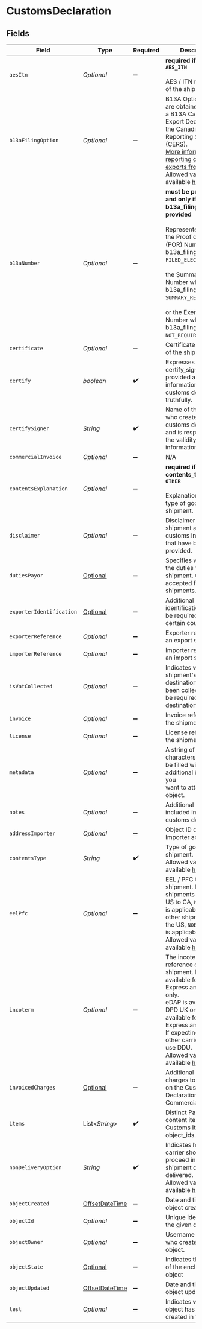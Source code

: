 # CustomsDeclaration


## Fields

| Field                                                                                                                                                                                                                                                                                                                                                                                                    | Type                                                                                                                                                                                                                                                                                                                                                                                                     | Required                                                                                                                                                                                                                                                                                                                                                                                                 | Description                                                                                                                                                                                                                                                                                                                                                                                              | Example                                                                                                                                                                                                                                                                                                                                                                                                  |
| -------------------------------------------------------------------------------------------------------------------------------------------------------------------------------------------------------------------------------------------------------------------------------------------------------------------------------------------------------------------------------------------------------- | -------------------------------------------------------------------------------------------------------------------------------------------------------------------------------------------------------------------------------------------------------------------------------------------------------------------------------------------------------------------------------------------------------- | -------------------------------------------------------------------------------------------------------------------------------------------------------------------------------------------------------------------------------------------------------------------------------------------------------------------------------------------------------------------------------------------------------- | -------------------------------------------------------------------------------------------------------------------------------------------------------------------------------------------------------------------------------------------------------------------------------------------------------------------------------------------------------------------------------------------------------- | -------------------------------------------------------------------------------------------------------------------------------------------------------------------------------------------------------------------------------------------------------------------------------------------------------------------------------------------------------------------------------------------------------- |
| `aesItn`                                                                                                                                                                                                                                                                                                                                                                                                 | *Optional<String>*                                                                                                                                                                                                                                                                                                                                                                                       | :heavy_minus_sign:                                                                                                                                                                                                                                                                                                                                                                                       | **required if eel_pfc is `AES_ITN`**<br><br/>AES / ITN reference of the shipment.                                                                                                                                                                                                                                                                                                                        |                                                                                                                                                                                                                                                                                                                                                                                                          |
| `b13aFilingOption`                                                                                                                                                                                                                                                                                                                                                                                       | *Optional<String>*                                                                                                                                                                                                                                                                                                                                                                                       | :heavy_minus_sign:                                                                                                                                                                                                                                                                                                                                                                                       | B13A Option details are obtained by filing a B13A Canada Export Declaration via the Canadian Export Reporting System (CERS). <br/><a href="https://www.cbsa-asfc.gc.ca/services/export/guide-eng.html" target="_blank" rel="noopener noreferrer"> More information on reporting commercial exports from Canada. </a><br/>Allowed values available <a href="#tag/Customs-Declaration-B13A-Filing-Option">here</a> | FILED_ELECTRONICALLY                                                                                                                                                                                                                                                                                                                                                                                     |
| `b13aNumber`                                                                                                                                                                                                                                                                                                                                                                                             | *Optional<String>*                                                                                                                                                                                                                                                                                                                                                                                       | :heavy_minus_sign:                                                                                                                                                                                                                                                                                                                                                                                       | **must be provided if and only if b13a_filing_option is provided**<br><br/>Represents:<br> the Proof of Report (POR) Number when b13a_filing_option is `FILED_ELECTRONICALLY`;<br> <br/>the Summary ID Number when b13a_filing_option is `SUMMARY_REPORTING`;<br> <br/>or the Exemption Number when b13a_filing_option is `NOT_REQUIRED`.                                                                |                                                                                                                                                                                                                                                                                                                                                                                                          |
| `certificate`                                                                                                                                                                                                                                                                                                                                                                                            | *Optional<String>*                                                                                                                                                                                                                                                                                                                                                                                       | :heavy_minus_sign:                                                                                                                                                                                                                                                                                                                                                                                       | Certificate reference of the shipment.                                                                                                                                                                                                                                                                                                                                                                   |                                                                                                                                                                                                                                                                                                                                                                                                          |
| `certify`                                                                                                                                                                                                                                                                                                                                                                                                | *boolean*                                                                                                                                                                                                                                                                                                                                                                                                | :heavy_check_mark:                                                                                                                                                                                                                                                                                                                                                                                       | Expresses that the certify_signer has provided all information of this customs declaration truthfully.                                                                                                                                                                                                                                                                                                   | true                                                                                                                                                                                                                                                                                                                                                                                                     |
| `certifySigner`                                                                                                                                                                                                                                                                                                                                                                                          | *String*                                                                                                                                                                                                                                                                                                                                                                                                 | :heavy_check_mark:                                                                                                                                                                                                                                                                                                                                                                                       | Name of the person who created the customs declaration and is responsible for the validity of all <br/>information provided.                                                                                                                                                                                                                                                                             | Shawn Ippotle                                                                                                                                                                                                                                                                                                                                                                                            |
| `commercialInvoice`                                                                                                                                                                                                                                                                                                                                                                                      | *Optional<Boolean>*                                                                                                                                                                                                                                                                                                                                                                                      | :heavy_minus_sign:                                                                                                                                                                                                                                                                                                                                                                                       | N/A                                                                                                                                                                                                                                                                                                                                                                                                      |                                                                                                                                                                                                                                                                                                                                                                                                          |
| `contentsExplanation`                                                                                                                                                                                                                                                                                                                                                                                    | *Optional<String>*                                                                                                                                                                                                                                                                                                                                                                                       | :heavy_minus_sign:                                                                                                                                                                                                                                                                                                                                                                                       | **required if contents_type is `OTHER`**<br><br/>Explanation of the type of goods of the shipment.                                                                                                                                                                                                                                                                                                       | T-Shirt purchase                                                                                                                                                                                                                                                                                                                                                                                         |
| `disclaimer`                                                                                                                                                                                                                                                                                                                                                                                             | *Optional<String>*                                                                                                                                                                                                                                                                                                                                                                                       | :heavy_minus_sign:                                                                                                                                                                                                                                                                                                                                                                                       | Disclaimer for the shipment and customs information that have been provided.                                                                                                                                                                                                                                                                                                                             |                                                                                                                                                                                                                                                                                                                                                                                                          |
| `dutiesPayor`                                                                                                                                                                                                                                                                                                                                                                                            | [Optional<CustomsDeclarationDutiesPayor>](../../models/components/CustomsDeclarationDutiesPayor.md)                                                                                                                                                                                                                                                                                                      | :heavy_minus_sign:                                                                                                                                                                                                                                                                                                                                                                                       | Specifies who will pay the duties for the shipment. Only accepted for FedEx shipments.                                                                                                                                                                                                                                                                                                                   |                                                                                                                                                                                                                                                                                                                                                                                                          |
| `exporterIdentification`                                                                                                                                                                                                                                                                                                                                                                                 | [Optional<CustomsExporterIdentification>](../../models/components/CustomsExporterIdentification.md)                                                                                                                                                                                                                                                                                                      | :heavy_minus_sign:                                                                                                                                                                                                                                                                                                                                                                                       | Additional exporter identification that may be required to ship in certain countries                                                                                                                                                                                                                                                                                                                     |                                                                                                                                                                                                                                                                                                                                                                                                          |
| `exporterReference`                                                                                                                                                                                                                                                                                                                                                                                      | *Optional<String>*                                                                                                                                                                                                                                                                                                                                                                                       | :heavy_minus_sign:                                                                                                                                                                                                                                                                                                                                                                                       | Exporter reference of an export shipment.                                                                                                                                                                                                                                                                                                                                                                |                                                                                                                                                                                                                                                                                                                                                                                                          |
| `importerReference`                                                                                                                                                                                                                                                                                                                                                                                      | *Optional<String>*                                                                                                                                                                                                                                                                                                                                                                                       | :heavy_minus_sign:                                                                                                                                                                                                                                                                                                                                                                                       | Importer reference of an import shipment.                                                                                                                                                                                                                                                                                                                                                                |                                                                                                                                                                                                                                                                                                                                                                                                          |
| `isVatCollected`                                                                                                                                                                                                                                                                                                                                                                                         | *Optional<Boolean>*                                                                                                                                                                                                                                                                                                                                                                                      | :heavy_minus_sign:                                                                                                                                                                                                                                                                                                                                                                                       | Indicates whether the shipment's destination VAT has been collected. May be required for some destinations.                                                                                                                                                                                                                                                                                              |                                                                                                                                                                                                                                                                                                                                                                                                          |
| `invoice`                                                                                                                                                                                                                                                                                                                                                                                                | *Optional<String>*                                                                                                                                                                                                                                                                                                                                                                                       | :heavy_minus_sign:                                                                                                                                                                                                                                                                                                                                                                                       | Invoice reference of the shipment.                                                                                                                                                                                                                                                                                                                                                                       | #123123                                                                                                                                                                                                                                                                                                                                                                                                  |
| `license`                                                                                                                                                                                                                                                                                                                                                                                                | *Optional<String>*                                                                                                                                                                                                                                                                                                                                                                                       | :heavy_minus_sign:                                                                                                                                                                                                                                                                                                                                                                                       | License reference of the shipment.                                                                                                                                                                                                                                                                                                                                                                       |                                                                                                                                                                                                                                                                                                                                                                                                          |
| `metadata`                                                                                                                                                                                                                                                                                                                                                                                               | *Optional<String>*                                                                                                                                                                                                                                                                                                                                                                                       | :heavy_minus_sign:                                                                                                                                                                                                                                                                                                                                                                                       | A string of up to 100 characters that can be filled with any additional information you <br/>want to attach to the object.                                                                                                                                                                                                                                                                               | Order ID #123123                                                                                                                                                                                                                                                                                                                                                                                         |
| `notes`                                                                                                                                                                                                                                                                                                                                                                                                  | *Optional<String>*                                                                                                                                                                                                                                                                                                                                                                                       | :heavy_minus_sign:                                                                                                                                                                                                                                                                                                                                                                                       | Additional notes to be included in the customs declaration.                                                                                                                                                                                                                                                                                                                                              |                                                                                                                                                                                                                                                                                                                                                                                                          |
| `addressImporter`                                                                                                                                                                                                                                                                                                                                                                                        | *Optional<String>*                                                                                                                                                                                                                                                                                                                                                                                       | :heavy_minus_sign:                                                                                                                                                                                                                                                                                                                                                                                       | Object ID of the Importer address.                                                                                                                                                                                                                                                                                                                                                                       | 257ba08436604d2aaf069caafe7acb2a                                                                                                                                                                                                                                                                                                                                                                         |
| `contentsType`                                                                                                                                                                                                                                                                                                                                                                                           | *String*                                                                                                                                                                                                                                                                                                                                                                                                 | :heavy_check_mark:                                                                                                                                                                                                                                                                                                                                                                                       | Type of goods of the shipment.  <br/>Allowed values available <a href="#tag/Customs-Declaration-Contents-Type">here</a>                                                                                                                                                                                                                                                                                  | MERCHANDISE                                                                                                                                                                                                                                                                                                                                                                                              |
| `eelPfc`                                                                                                                                                                                                                                                                                                                                                                                                 | *Optional<String>*                                                                                                                                                                                                                                                                                                                                                                                       | :heavy_minus_sign:                                                                                                                                                                                                                                                                                                                                                                                       | EEL / PFC type of the shipment. For most shipments from the US to CA, `NOEEI_30_36` is applicable; for most <br/>other shipments from the US, `NOEEI_30_37_a` is applicable.<br/>Allowed values available <a href="#tag/Customs-Declaration-EELPFC">here</a>                                                                                                                                             | NOEEI_30_37_a                                                                                                                                                                                                                                                                                                                                                                                            |
| `incoterm`                                                                                                                                                                                                                                                                                                                                                                                               | *Optional<String>*                                                                                                                                                                                                                                                                                                                                                                                       | :heavy_minus_sign:                                                                                                                                                                                                                                                                                                                                                                                       | The incoterm reference of the shipment. FCA is available for DHL Express and FedEx only. <br/>eDAP is available for DPD UK only. DAP is available for DHL Express and DPD UK.<br/>If expecting DAP for other carriers, please use DDU.<br/>Allowed values available <a href="#tag/Customs-Declaration-Incoterm">here</a>                                                                                 | DDP                                                                                                                                                                                                                                                                                                                                                                                                      |
| `invoicedCharges`                                                                                                                                                                                                                                                                                                                                                                                        | [Optional<CustomsInvoicedCharges>](../../models/components/CustomsInvoicedCharges.md)                                                                                                                                                                                                                                                                                                                    | :heavy_minus_sign:                                                                                                                                                                                                                                                                                                                                                                                       | Additional invoiced charges to be shown on the Customs Declaration Commercial Invoice.                                                                                                                                                                                                                                                                                                                   |                                                                                                                                                                                                                                                                                                                                                                                                          |
| `items`                                                                                                                                                                                                                                                                                                                                                                                                  | List<*String*>                                                                                                                                                                                                                                                                                                                                                                                           | :heavy_check_mark:                                                                                                                                                                                                                                                                                                                                                                                       | Distinct Parcel content items as Customs Items object_ids.                                                                                                                                                                                                                                                                                                                                               | [<br/>"5087f181d1dc4b14b73fdbf636498886"<br/>]                                                                                                                                                                                                                                                                                                                                                           |
| `nonDeliveryOption`                                                                                                                                                                                                                                                                                                                                                                                      | *String*                                                                                                                                                                                                                                                                                                                                                                                                 | :heavy_check_mark:                                                                                                                                                                                                                                                                                                                                                                                       | Indicates how the carrier should proceed in case the shipment can't be delivered.<br/>Allowed values available <a href="#tag/Customs-Declaration-Non-Delivery-Option">here</a>                                                                                                                                                                                                                           | RETURN                                                                                                                                                                                                                                                                                                                                                                                                   |
| `objectCreated`                                                                                                                                                                                                                                                                                                                                                                                          | [OffsetDateTime](https://docs.oracle.com/javase/8/docs/api/java/time/OffsetDateTime.html)                                                                                                                                                                                                                                                                                                                | :heavy_minus_sign:                                                                                                                                                                                                                                                                                                                                                                                       | Date and time of object creation.                                                                                                                                                                                                                                                                                                                                                                        | 2014-07-17T01:01:08.306Z                                                                                                                                                                                                                                                                                                                                                                                 |
| `objectId`                                                                                                                                                                                                                                                                                                                                                                                               | *Optional<String>*                                                                                                                                                                                                                                                                                                                                                                                       | :heavy_minus_sign:                                                                                                                                                                                                                                                                                                                                                                                       | Unique identifier of the given object.                                                                                                                                                                                                                                                                                                                                                                   | e2197a54da9d470480f4f8796cc419cb                                                                                                                                                                                                                                                                                                                                                                         |
| `objectOwner`                                                                                                                                                                                                                                                                                                                                                                                            | *Optional<String>*                                                                                                                                                                                                                                                                                                                                                                                       | :heavy_minus_sign:                                                                                                                                                                                                                                                                                                                                                                                       | Username of the user who created the object.                                                                                                                                                                                                                                                                                                                                                             | shippotle@shippo.com                                                                                                                                                                                                                                                                                                                                                                                     |
| `objectState`                                                                                                                                                                                                                                                                                                                                                                                            | [Optional<ObjectStateEnum>](../../models/components/ObjectStateEnum.md)                                                                                                                                                                                                                                                                                                                                  | :heavy_minus_sign:                                                                                                                                                                                                                                                                                                                                                                                       | Indicates the validity of the enclosing object                                                                                                                                                                                                                                                                                                                                                           |                                                                                                                                                                                                                                                                                                                                                                                                          |
| `objectUpdated`                                                                                                                                                                                                                                                                                                                                                                                          | [OffsetDateTime](https://docs.oracle.com/javase/8/docs/api/java/time/OffsetDateTime.html)                                                                                                                                                                                                                                                                                                                | :heavy_minus_sign:                                                                                                                                                                                                                                                                                                                                                                                       | Date and time of last object update.                                                                                                                                                                                                                                                                                                                                                                     | 2014-07-17T01:01:08.306Z                                                                                                                                                                                                                                                                                                                                                                                 |
| `test`                                                                                                                                                                                                                                                                                                                                                                                                   | *Optional<Boolean>*                                                                                                                                                                                                                                                                                                                                                                                      | :heavy_minus_sign:                                                                                                                                                                                                                                                                                                                                                                                       | Indicates whether the object has been created in test mode.                                                                                                                                                                                                                                                                                                                                              | true                                                                                                                                                                                                                                                                                                                                                                                                     |